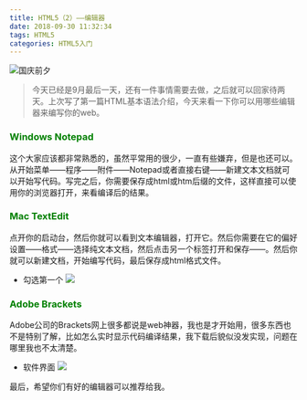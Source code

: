 ```yaml
---
title: HTML5（2）——编辑器
date: 2018-09-30 11:32:34
tags: HTML5
categories: HTML5入门
---
```


<meta name="referrer" content="no-referrer" />

![国庆前夕](https://upload-images.jianshu.io/upload_images/3478485-d9dfcf26595c1c1e.jpeg?imageMogr2/auto-orient/strip%7CimageView2/2/w/1240)

> 今天已经是9月最后一天，还有一件事情需要去做，之后就可以回家待两天。上次写了第一篇HTML基本语法介绍，今天来看一下你可以用哪些编辑器来编写你的web。

<!--less-->

### <font color="green">Windows Notepad</font>
这个大家应该都非常熟悉的，虽然平常用的很少，一直有些嫌弃，但是也还可以。从开始菜单——程序——附件——Notepad或者直接右键——新建文本文档就可以开始写代码。写完之后，你需要保存成html或htm后缀的文件，这样直接可以使用你的浏览器打开，来看编译后的结果。

### <font color="green">Mac TextEdit</font>
点开你的启动台，然后你就可以看到文本编辑器，打开它。然后你需要在它的偏好设置——格式——选择纯文本文档，然后点击另一个标签打开和保存——。然后你就可以新建文档，开始编写代码，最后保存成html格式文件。

- 勾选第一个
![](https://upload-images.jianshu.io/upload_images/3478485-8ad786f2b38f8482.png?imageMogr2/auto-orient/strip%7CimageView2/2/w/1240)

### <font color="green">Adobe Brackets</font>
Adobe公司的Brackets网上很多都说是web神器，我也是才开始用，很多东西也不是特别了解，比如怎么实时显示代码编译结果，我下载后貌似没发实现，问题在哪里我也不太清楚。

- 软件界面
![](https://upload-images.jianshu.io/upload_images/3478485-654fe29edc44f95e.png?imageMogr2/auto-orient/strip%7CimageView2/2/w/1240)

最后，希望你们有好的编辑器可以推荐给我。
